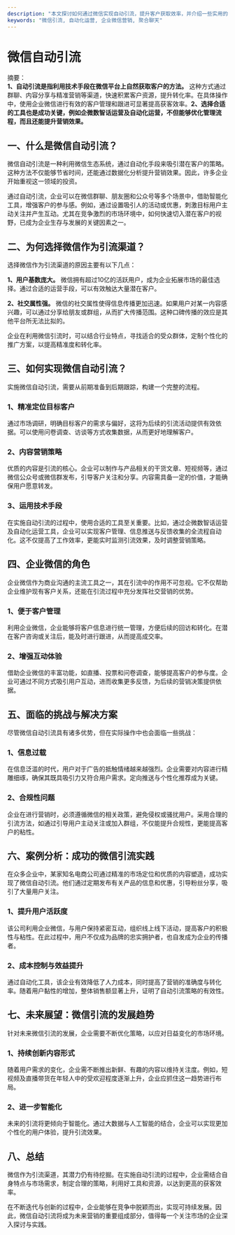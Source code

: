 ```yaml
---
description: "本文探讨如何通过微信实现自动引流，提升客户获取效率，并介绍一些实用的工具和策略。"
keywords: "微信引流, 自动化运营, 企业微信营销, 聚合聊天"
---
```

# 微信自动引流

摘要：  
**1、自动引流是指利用技术手段在微信平台上自然获取客户的方法。** 这种方式通过群聊、内容分享与精准营销等渠道，快速积累客户资源，提升转化率。在具体操作中，使用企业微信进行有效的客户管理和跟进可显著提高获客效率。**2、选择合适的工具也是成功关键，例如企微数智话运营及自动化运营，不但能够优化管理流程，而且还能提升营销效果。**

## 一、什么是微信自动引流？

微信自动引流是一种利用微信生态系统，通过自动化手段来吸引潜在客户的策略。这种方法不仅能够节省时间，还能通过数据化分析提升营销效果。因此，许多企业开始重视这一领域的投资。

通过自动引流，企业可以在微信群聊、朋友圈和公众号等多个场景中，借助智能化工具，增强客户的参与感。例如，通过设置吸引人的活动或优惠，刺激目标用户主动关注并产生互动。尤其在竞争激烈的市场环境中，如何快速切入潜在客户的视野，已成为企业生存与发展的关键因素之一。

## 二、为何选择微信作为引流渠道？

选择微信作为引流渠道的原因主要有以下几点：

**1、用户基数庞大。** 微信拥有超过10亿的活跃用户，成为企业拓展市场的最佳选择。通过合适的运营手段，可以有效触达大量潜在客户。

**2、社交属性强。** 微信的社交属性使得信息传播更加迅速。如果用户对某一内容感兴趣，可以通过分享给朋友或群组，从而扩大传播范围。这种口碑传播的效应是其他平台所无法比拟的。

企业在利用微信引流时，可以结合行业特点，寻找适合的受众群体，定制个性化的推广方案，以提高精准度和转化率。

## 三、如何实现微信自动引流？

实施微信自动引流，需要从前期准备到后期跟踪，构建一个完整的流程。

### 1、精准定位目标客户

通过市场调研，明确目标客户的需求与偏好，这将为后续的引流活动提供有效依据。可以使用问卷调查、访谈等方式收集数据，从而更好地理解客户。

### 2、内容营销策略

优质的内容是引流的核心。企业可以制作与产品相关的干货文章、短视频等，通过微信公众号或微信群发布，引导客户关注和分享。内容需具备一定的价值，才能确保用户愿意转发。

### 3、运用技术手段

在实施自动引流的过程中，使用合适的工具至关重要。比如，通过企微数智话运营及自动化运营工具，企业可以实现客户管理、信息推送与反馈收集的全流程自动化。这不仅提高了工作效率，更能实时监测引流效果，及时调整营销策略。

## 四、企业微信的角色

企业微信作为商业沟通的主流工具之一，其在引流中的作用不可忽视。它不仅帮助企业维护现有客户关系，还能在引流过程中充分发挥社交营销的优势。

### **1、便于客户管理**

利用企业微信，企业能够将客户信息进行统一管理，方便后续的回访和转化。在潜在客户咨询或关注后，能及时进行跟进，从而提高成交率。

### **2、增强互动体验**

借助企业微信的丰富功能，如直播、投票和问卷调查，能够提高客户的参与度。企业可通过不同方式吸引用户互动，进而收集更多反馈，为后续的营销决策提供依据。

## 五、面临的挑战与解决方案

尽管微信自动引流具有诸多优势，但在实际操作中也会面临一些挑战：

### 1、信息过载

在信息泛滥的时代，用户对于广告的抵触情绪越来越强烈。企业需要对内容进行精雕细琢，确保其既具吸引力又符合用户需求。定向推送与个性化推荐成为关键。

### 2、合规性问题

企业在进行营销时，必须遵循微信的相关政策，避免侵权或骚扰用户。采用合理的引流方法，如通过引导用户主动关注或加入群组，不仅能提升合规性，更能提高客户的粘性。

## 六、案例分析：成功的微信引流实践

在众多企业中，某家知名电商公司通过精准的市场定位和优质的内容塑造，成功实现了微信自动引流。他们通过定期发布有关产品的信息和优惠，引导粉丝分享，吸引了大量用户关注。

### 1、提升用户活跃度

该公司利用企业微信，与用户保持紧密互动，组织线上线下活动，提高客户的积极性与粘性。在此过程中，用户不仅成为品牌的忠实拥护者，也自发成为企业的传播者。

### 2、成本控制与效益提升

通过自动化工具，该企业有效降低了人力成本，同时提高了营销的准确度与转化率。随着用户黏性的增加，整体销售额显著上升，证明了自动引流策略的有效性。

## 七、未来展望：微信引流的发展趋势

针对未来微信引流的发展，企业需要不断优化策略，以应对日益变化的市场环境。

### 1、持续创新内容形式

随着用户需求的变化，企业需不断推出新鲜、有趣的内容以维持关注度。例如，短视频及直播带货在年轻人中的受欢迎程度逐渐上升，企业应抓住这一趋势进行布局。

### 2、进一步智能化

未来的引流将更倾向于智能化。通过大数据与人工智能的结合，企业可以实现更加个性化的用户体验，提升引流效果。

## 八、总结

微信作为引流渠道，其潜力仍有待挖掘。在实施自动引流的过程中，企业需结合自身特点与市场需求，制定合理的策略，利用好工具和资源，以达到更高的获客效率。

在不断迭代与创新的过程中，企业能够在竞争中脱颖而出，实现可持续发展。因此，微信自动引流将成为未来营销的重要组成部分，值得每一个关注市场的企业深入探讨与实践。
